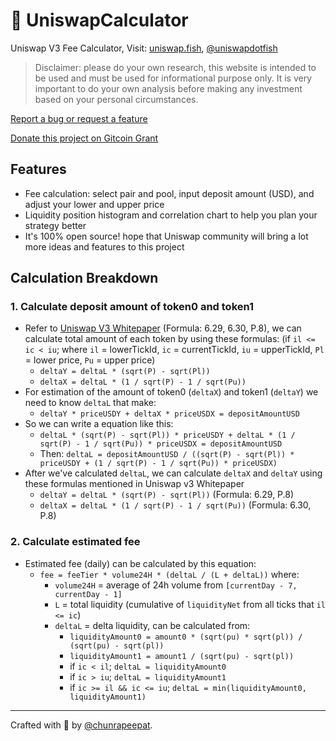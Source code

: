 # 🦄 UniswapCalculator

Uniswap V3 Fee Calculator, Visit: [uniswap.fish](https://uniswap.fish/), [@uniswapdotfish](https://twitter.com/uniswapdotfish)

> Disclaimer: please do your own research, this website is intended to be used and must be used for informational purpose only. It is very important to do your own analysis before making any investment based on your personal circumstances.

[Report a bug or request a feature](https://github.com/chunrapeepat/uniswap.fish/issues)

[Donate this project on Gitcoin Grant](https://gitcoin.co/grants/4203/uniswap-calculator-v3)

## Features

- Fee calculation: select pair and pool, input deposit amount (USD), and adjust your lower and upper price
- Liquidity position histogram and correlation chart to help you plan your strategy better
- It's 100% open source! hope that Uniswap community will bring a lot more ideas and features to this project

## Calculation Breakdown

### 1. Calculate deposit amount of token0 and token1

- Refer to [Uniswap V3 Whitepaper](https://uniswap.org/whitepaper-v3.pdf) (Formula: 6.29, 6.30, P.8), we can calculate total amount of each token by using these formulas: (if `il <= ic < iu`; where `il` = lowerTickId, `ic` = currentTickId, `iu` = upperTickId, `Pl` = lower price, `Pu` = upper price)
  - `deltaY = deltaL * (sqrt(P) - sqrt(Pl))`
  - `deltaX = deltaL * (1 / sqrt(P) - 1 / sqrt(Pu))`
- For estimation of the amount of token0 (`deltaX`) and token1 (`deltaY`) we need to know `deltaL` that make:
  - `deltaY * priceUSDY + deltaX * priceUSDX = depositAmountUSD`
- So we can write a equation like this:
  - `deltaL * (sqrt(P) - sqrt(Pl)) * priceUSDY + deltaL * (1 / sqrt(P) - 1 / sqrt(Pu)) * priceUSDX = depositAmountUSD`
  - Then: `deltaL = depositAmountUSD / ((sqrt(P) - sqrt(Pl)) * priceUSDY + (1 / sqrt(P) - 1 / sqrt(Pu)) * priceUSDX)`
- After we've calculated `deltaL`, we can calculate `deltaX` and `deltaY` using these formulas mentioned in Uniswap v3 Whitepaper
  - `deltaY = deltaL * (sqrt(P) - sqrt(Pl))` (Formula: 6.29, P.8)
  - `deltaX = deltaL * (1 / sqrt(P) - 1 / sqrt(Pu))` (Formula: 6.30, P.8)

### 2. Calculate estimated fee

- Estimated fee (daily) can be calculated by this equation:
  - `fee = feeTier * volume24H * (deltaL / (L + deltaL))` where:
    - `volume24H` = average of 24h volume from `[currentDay - 7, currentDay - 1]`
    - `L` = total liquidity (cumulative of `liquidityNet` from all ticks that `il <= ic`)
    - `deltaL` = delta liquidity, can be calculated from:
      - `liquidityAmount0 = amount0 * (sqrt(pu) * sqrt(pl)) / (sqrt(pu) - sqrt(pl))`
      - `liquidityAmount1 = amount1 / (sqrt(pu) - sqrt(pl))`
      - if `ic < il`; `deltaL = liquidityAmount0`
      - if `ic > iu`; `deltaL = liquidityAmount1`
      - if `ic >= il && ic <= iu`; `deltaL = min(liquidityAmount0, liquidityAmount1)`

---

Crafted with 🧡 by [@chunrapeepat](https://twitter.com/chunrapeepat).
